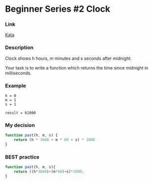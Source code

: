 # Beginner Series #2 Clock

### Link

[Kata](https://www.codewars.com/kata/55f9bca8ecaa9eac7100004a/train/javascript)

### Description

Clock shows h hours, m minutes and s seconds after midnight.

Your task is to write a function which returns the time since midnight in milliseconds.

### Example

``` 
h = 0
m = 1
s = 1

result = 61000
```

### My decision

```javascript
function past(h, m, s) {
    return (h * 3600 + m * 60 + s) * 1000
}
```

### BEST practice

```javascript
function past(h, m, s){
    return ((h*3600)+(m*60)+s)*1000;
}
```
